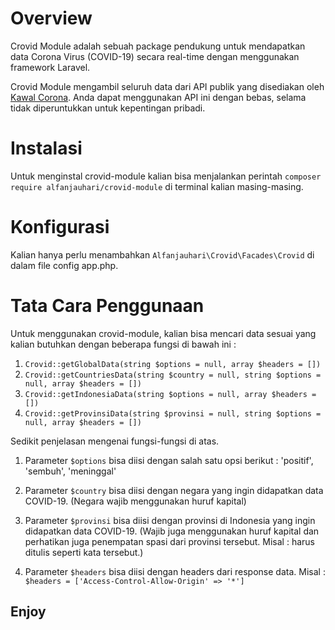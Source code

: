 # Overview

Crovid Module adalah sebuah package pendukung untuk mendapatkan data Corona Virus \(COVID-19\) secara real-time dengan menggunakan framework Laravel.

Crovid Module mengambil seluruh data dari API publik yang disediakan oleh [Kawal Corona](https://kawalcorona.com/api). Anda dapat menggunakan API ini dengan bebas, selama tidak diperuntukkan untuk kepentingan pribadi.

# Instalasi

Untuk menginstal crovid-module kalian bisa menjalankan perintah `composer require alfanjauhari/crovid-module` di terminal kalian masing-masing.

# Konfigurasi

Kalian hanya perlu menambahkan `Alfanjauhari\Crovid\Facades\Crovid` di dalam file config app.php.

# Tata Cara Penggunaan

Untuk menggunakan crovid-module, kalian bisa mencari data sesuai yang kalian butuhkan dengan beberapa fungsi di bawah ini :

1. `Crovid::getGlobalData(string $options = null, array $headers = [])`
2. `Crovid::getCountriesData(string $country = null, string $options = null, array $headers = [])`
3. `Crovid::getIndonesiaData(string $options = null, array $headers = [])`
4. `Crovid::getProvinsiData(string $provinsi = null, string $options = null, array $headers = [])`

Sedikit penjelasan mengenai fungsi-fungsi di atas.
1. Parameter `$options` bisa diisi dengan salah satu opsi berikut : 'positif', 'sembuh', 'meninggal'

2. Parameter `$country` bisa diisi dengan negara yang ingin didapatkan data COVID-19. (Negara wajib menggunakan huruf kapital)

3. Parameter `$provinsi` bisa diisi dengan provinsi di Indonesia yang ingin didapatkan data COVID-19. (Wajib juga menggunakan huruf
kapital dan perhatikan juga penempatan spasi dari provinsi tersebut. Misal : <Jawa Timur> harus ditulis seperti kata tersebut.)
  
4. Parameter `$headers` bisa diisi dengan headers dari response data. Misal : `$headers = ['Access-Control-Allow-Origin' => '*']`
  
## Enjoy
